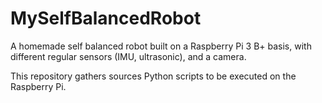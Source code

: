 # MySelfBalancedRobot

A homemade self balanced robot built on a Raspberry Pi 3 B+ basis, with different regular sensors (IMU, ultrasonic), and a camera.

This repository gathers sources Python scripts to be executed on the Raspberry Pi.
